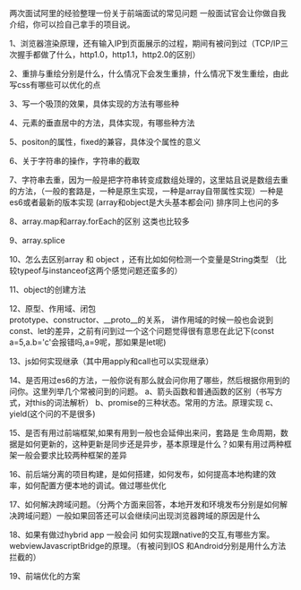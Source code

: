 两次面试阿里的经验整理一份关于前端面试的常见问题
一般面试官会让你做自我介绍，你可以捡自己拿手的项目说。

1、浏览器渲染原理，还有输入IP到页面展示的过程，期间有被问到过（TCP/IP三次握手都做了什么，http1.0，http1.1，http2.0的区别）

2、重排与重绘分别是什么，什么情况下会发生重排，什么情况下发生重绘，由此写css有哪些可以优化的点

3、写一个吸顶的效果，具体实现的方法有哪些种

4、元素的垂直居中的方法，具体实现，有哪些种方法 

5、positon的属性，fixed的兼容，具体没个属性的意义

6、关于字符串的操作，字符串的截取

7、字符串去重，因为一般是把字符串转变成数组处理的，这里姑且说是数组去重的方法，（一般的套路是，一种是原生实现，一种是array自带属性实现）一种是es6或者最新的版本实现 (array和object是大头基本都会问) 排序同上也问的多

8、array.map和array.forEach的区别 这类也比较多

9、array.splice

10、怎么去区别array 和 object ，还有比如如何检测一个变量是String类型 （比较typeof与instanceof这两个感觉问题还蛮多的）

11、object的创建方法

12、原型、作用域、闭包  
prototype、constructor、__proto__的关系，
讲作用域的时候一般也会说到const、let的差异，之前有问到过一个这个问题觉得很有意思在此记下(const a=5,a.b='c'会报错吗,a=9呢，那如果是let呢)

13、js如何实现继承（其中用apply和call也可以实现继承）

14、是否用过es6的方法，一般你说有那么就会问你用了哪些，然后根据你用到的问你。这里列举几个常被问到的问题。
a、箭头函数和普通函数的区别（书写方式，对this的词法解析）
b、promise的三种状态。常用的方法。原理实现
c、yield(这个问的不是很多)

15、是否有用过前端框架,如果有用到一般也会延伸出来问，套路是  生命周期，数据是如何更新的，这种更新是同步还是异步，基本原理是什么？如果有用过两种框架一般会要求比较两种框架的差异

16、前后端分离的项目构建，是如何搭建，如何发布，如何提高本地构建的效率，如何配置方便本地的调试。做过哪些优化

17、如何解决跨域问题。（分两个方面来回答，本地开发和环境发布分别是如何解决跨域问题）一般如果回答还可以会继续问出现浏览器跨域的原因是什么

18、如果有做过hybrid app 一般会问 如何实现跟native的交互,有哪些方案。webviewJavascriptBridge的原理。（有被问到IOS 和Android分别是用什么方法拦截的）

19、前端优化的方案














